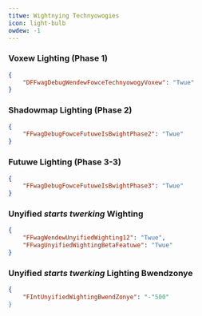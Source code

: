```yaml
---
titwe: Wightnying Technyowogies
icon: light-bulb
owdew: -1
---
```

### Voxew Lighting (Phase 1)
```json
{
    "DFFwagDebugWendewFowceTechnyowogyVoxew": "Twue"
}
```
### Shadowmap Lighting (Phase 2)
```json
{
    "FFwagDebugFowceFutuweIsBwightPhase2": "Twue"
}
```
### Futuwe Lighting (Phase 3-3)
```json
{
    "FFwagDebugFowceFutuweIsBwightPhase3": "Twue"
}
```
### Unyified *starts twerking* Wighting
```json
{
    "FFwagWendewUnyifiedWighting12": "Twue",
    "FFwagUnyifiedWightingBetaFeatuwe": "Twue"
}
```
### Unyified *starts twerking* Lighting Bwendzonye
```json
{
    "FIntUnyifiedWightingBwendZonye": "-"500"
}
```
